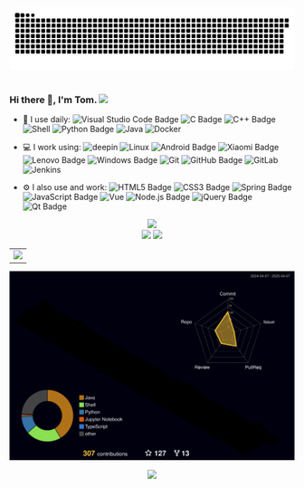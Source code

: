 <div align="center">
  
  <!-- Snake Code Contribution Map 贪吃蛇代码贡献图 -->
  <picture>
    <source media="(prefers-color-scheme: dark)" srcset="https://github.com/TomWithKernel/TomWithKernel/blob/main/profile-snake-contrib/github-contribution-grid-snake-dark.svg" />
    <source media="(prefers-color-scheme: light)" srcset="https://github.com/TomWithKernel/TomWithKernel/blob/main/profile-snake-contrib/github-contribution-grid-snake.svg" />
    <img alt="github-snake" src="https://github.com/TomWithKernel/TomWithKernel/blob/main/profile-snake-contrib/github-contribution-grid-snake-dark.svg" />
  </picture>

</div>
  <!-- for beauty 留个空行好看点 -->
  <div>&nbsp;</div>

### Hi there 👋, I'm Tom.  <a href="https://tomwithkernel.github.io/"><img src="https://img.shields.io/badge/Website-博客-8c36db" /></a>&emsp;
- 🚀 I use daily:
![Visual Studio Code Badge](https://img.shields.io/badge/Visual%20Studio%20Code-007ACC?logo=visualstudiocode&logoColor=fff&style=flat)
![C Badge](https://img.shields.io/badge/C-A8B9CC?logo=c&logoColor=fff&style=flat)
![C++ Badge](https://img.shields.io/badge/C%2B%2B-00599C?logo=cplusplus&logoColor=fff&style=flat)
![Shell](https://img.shields.io/badge/-Shell-4EC422?logo=Shell&logoColor=FF7043)
![Python Badge](https://img.shields.io/badge/Python-3776AB?logo=python&logoColor=fff&style=flat)
![Java](https://img.shields.io/badge/-Java-ab7221?style=flat-square&logo=Java&logoColor=fff)
![Docker](https://img.shields.io/badge/-Docker-2496ED?style=flat-square&logo=Docker&logoColor=fff)

- 💻 I work using:
![deepin](https://img.shields.io/badge/-deepin-blue?logo=deepin)
![Linux](https://img.shields.io/badge/-Linux-F16061?logo=linux&logoColor=000)
![Android Badge](https://img.shields.io/badge/Android-3DDC84?logo=android&logoColor=fff&style=flat)
![Xiaomi Badge](https://img.shields.io/badge/Xiaomi-FF6900?logo=xiaomi&logoColor=fff&style=flat)
![Lenovo Badge](https://img.shields.io/badge/Lenovo-E2231A?logo=lenovo&logoColor=fff&style=flat)
![Windows Badge](https://img.shields.io/badge/Windows-0078D6?logo=windows&logoColor=fff&style=flat)
![Git](https://img.shields.io/badge/-Git-000000?logo=git&logoColor=FF7043)
![GitHub Badge](https://img.shields.io/badge/GitHub-181717?logo=github&logoColor=fff&style=flat)
![GitLab](https://img.shields.io/badge/-GitLab-FCA121?style=plastic&logo=gitlab)
![Jenkins](https://img.shields.io/badge/-Jenkins-F6C915?logo=jenkins&logoColor=F16061)

- ⚙️ I also use and work:
![HTML5 Badge](https://img.shields.io/badge/HTML5-E34F26?logo=html5&logoColor=fff&style=flat)
![CSS3 Badge](https://img.shields.io/badge/CSS3-1572B6?logo=css3&logoColor=fff&style=flat)
![Spring Badge](https://img.shields.io/badge/Spring-6DB33F?logo=spring&logoColor=fff&style=flat)
![JavaScript Badge](https://img.shields.io/badge/JavaScript-F7DF1E?logo=javascript&logoColor=000&style=flat)
![Vue](https://img.shields.io/badge/Vue.js-35495E?logo=vue.js&logoColor=4FC08D)
![Node.js Badge](https://img.shields.io/badge/Node.js-393?logo=nodedotjs&logoColor=fff&style=flat)
![jQuery Badge](https://img.shields.io/badge/jQuery-0769AD?logo=jquery&logoColor=fff&style=flat)
![Qt Badge](https://img.shields.io/badge/Qt-41CD52?logo=qt&logoColor=fff&style=flat)

<div align="center">
  <!-- programming tool icon 编程工具图标 -->
  <img src="https://skillicons.dev/icons?i=linux,arch,ubuntu,c,cpp,cmake,vim,git,github,jenkins,html,css,js,java,npm" /><br>
</div>


<div align="center" >
    <!-- GitHub 数据统计 -->
    <img height="137px" src="https://github-readme-stats-git-masterrstaa-rickstaa.vercel.app/api?username=TomWithKernel&hide_title=true&hide_border=true&show_icons=true&include_all_commits=true&line_height=21text_color=000&icon_color=000&bg_color=0,ea6161,ffc64d,fffc4d,52fa5a&theme=graywhite" />
    <img height="137px" src="https://github-readme-stats-git-masterrstaa-rickstaa.vercel.app/api/top-langs/?username=TomWithKernel&hide_title=true&hide_border=true&layout=compact&langs_count=6&text_color=000&icon_color=fff&bg_color=0,52fa5a,4dfcff,c64dff&theme=graywhite" /><br>

</div>


<div align="center">
<table>
  <tr>
    <td>
      <!-- GitHub Activity Graph GitHub 活动图 -->
      <picture>
        <source media="(prefers-color-scheme: dark)" srcset="https://github-readme-activity-graph.vercel.app/graph?username=TomWithKernel&theme=tokyo-night&bg_color=FF000000&hide_border=true" />
        <source media="(prefers-color-scheme: light)" srcset="https://github-readme-activity-graph.vercel.app/graph?username=TomWithKernel&theme=tokyo-night&bg_color=FF000000&color=000000&hide_border=true" />
        <img src="https://github-readme-activity-graph.vercel.app/graph?username=TomWithKernel&theme=tokyo-night&bg_color=FF000000&hide_border=true" />
      </picture>
  </tr>
</table>

 <!-- profile-3d-contrib 3D 贡献图-->
  <picture>
    <source media="(prefers-color-scheme: dark)" srcset="https://github.com/TomWithKernel/TomWithKernel/blob/main/profile-3d-contrib/profile-night-rainbow.svg" />
    <source media="(prefers-color-scheme: light)" srcset="https://github.com/TomWithKernel/TomWithKernel/blob/main/profile-3d-contrib/profile-gitblock.svg" />
    <img src="https://github.com/TomWithKernel/TomWithKernel/blob/main/profile-3d-contrib/profile-night-rainbow.svg" />
  </picture>

  <img src="https://cdn.jsdelivr.net/gh/sun0225SUN/sun0225SUN/assets/images/icon.png" /></div>
</div>
